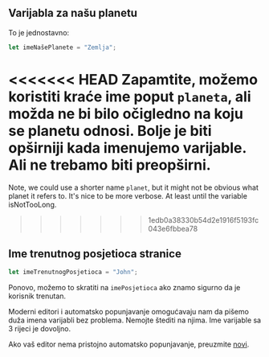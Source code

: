 ## Varijabla za našu planetu

To je jednostavno:

```js
let imeNašePlanete = "Zemlja";
```

<<<<<<< HEAD
Zapamtite, možemo koristiti kraće ime poput `planeta`, ali možda ne bi bilo očigledno na koju se planetu odnosi. Bolje je biti opširniji kada imenujemo varijable. Ali ne trebamo biti preopširni.
=======
Note, we could use a shorter name `planet`, but it might not be obvious what planet it refers to. It's nice to be more verbose. At least until the variable isNotTooLong.
>>>>>>> 1edb0a38330b54d2e1916f5193fc043e6fbbea78

## Ime trenutnog posjetioca stranice

```js
let imeTrenutnogPosjetioca = "John";
```

Ponovo, možemo to skratiti na `imePosjetioca` ako znamo sigurno da je korisnik trenutan.

Moderni editori i automatsko popunjavanje omogućavaju nam da pišemo duža imena varijabli bez problema. Nemojte štediti na njima. Ime varijable sa 3 rijeci je dovoljno.

Ako vaš editor nema pristojno automatsko popunjavanje, preuzmite [novi](/code-editors).
